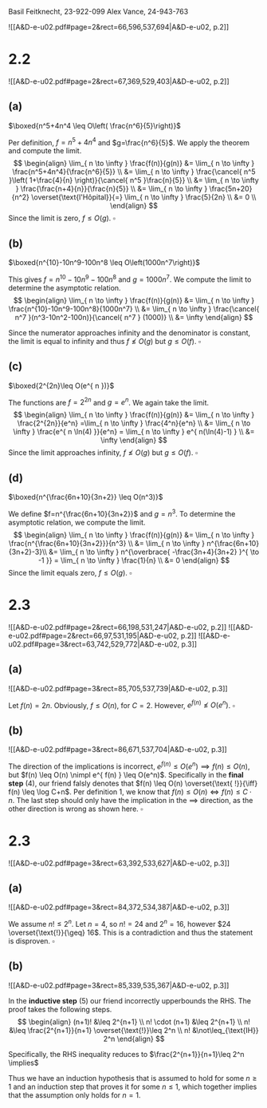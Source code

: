 
Basil Feitknecht, 23-922-099
Alex Vance, 24-943-763


![[A&D-e-u02.pdf#page=2&rect=66,596,537,694|A&D-e-u02, p.2]]


# 2.2
![[A&D-e-u02.pdf#page=2&rect=67,369,529,403|A&D-e-u02, p.2]]

## (a)
$\boxed{n^5+4n^4 \leq O\left( \frac{n^6}{5}\right)}$

Per definition, $f=n^5 + 4n^4$ and $g=\frac{n^6}{5}$. We apply the theorem and compute the limit.
$$
\begin{align}
\lim_{ n \to \infty } \frac{f(n)}{g(n)} &= \lim_{ n \to \infty } \frac{n^5+4n^4}{\frac{n^6}{5}} \\
&= \lim_{ n \to \infty } \frac{\cancel{ n^5 }\left( 1+\frac{4}{n} \right)}{\cancel{ n^5 }\frac{n}{5}} \\
&= \lim_{ n \to \infty } \frac{\frac{n+4}{n}}{\frac{n}{5}} \\
&= \lim_{ n \to \infty } \frac{5n+20}{n^2} \overset{\text{l'Hôpital}}{=} \lim_{ n \to \infty } \frac{5}{2n}  \\
&= 0 \\
\end{align}
$$
Since the limit is zero, $f\leq O(g)$.
$\square$


## (b)
$\boxed{n^{10}-10n^9-100n^8 \leq O\left(1000n^7\right)}$

This gives $f=n^{10}-10n^9-100n^8$ and $g=1000n^7$. We compute the limit to determine the asymptotic relation.
$$
\begin{align}
\lim_{ n \to \infty } \frac{f(n)}{g(n)} &= \lim_{ n \to \infty } \frac{n^{10}-10n^9-100n^8}{1000n^7} \\
&= \lim_{ n \to \infty } \frac{\cancel{ n^7 }(n^3-10n^2-100n)}{\cancel{ n^7 } (1000)} \\
&= \infty
\end{align}
$$

Since the numerator approaches infinity and the denominator is constant, the limit is equal to infinity and thus $f\not\leq O(g)$ but $g\leq O(f)$.
$\square$


## (c)
$\boxed{2^{2n}\leq O(e^{ n })}$

The functions are $f=2^{2n}$ and $g=e^{ n }$. We again take the limit.
$$
\begin{align}
\lim_{ n \to \infty } \frac{f(n)}{g(n)} &= \lim_{ n \to \infty } \frac{2^{2n}}{e^n} =\lim_{ n \to \infty } \frac{4^n}{e^n} \\
&= \lim_{ n \to \infty } \frac{e^{ n \ln(4) }}{e^n} = \lim_{ n \to \infty } e^{ n(\ln(4)-1) } \\
&= \infty
\end{align}
$$
Since the limit approaches infinity, $f \not \leq O(g)$ but $g \leq O(f)$.
$\square$


## (d)
$\boxed{n^{\frac{6n+10}{3n+2}} \leq O(n^3)}$

We define $f=n^{\frac{6n+10}{3n+2}}$ and $g=n^3$. To determine the asymptotic relation, we compute the limit.
$$
\begin{align}
\lim_{ n \to \infty } \frac{f(n)}{g(n)}
&= \lim_{ n \to \infty } \frac{n^{\frac{6n+10}{3n+2}}}{n^3}  \\
&= \lim_{ n \to \infty } n^{\frac{6n+10}{3n+2}-3}\\
&= \lim_{ n \to \infty } n^{\overbrace{ -\frac{3n+4}{3n+2} }^{ \to -1 }} = \lim_{ n \to \infty } \frac{1}{n} \\
&= 0
\end{align}
$$
Since the limit equals zero, $f\leq O(g)$.
$\square$

<div class="page-break" style="page-break-before: always;"></div>

# 2.3
![[A&D-e-u02.pdf#page=2&rect=66,198,531,247|A&D-e-u02, p.2]]
![[A&D-e-u02.pdf#page=2&rect=66,97,531,195|A&D-e-u02, p.2]]
![[A&D-e-u02.pdf#page=3&rect=63,742,529,772|A&D-e-u02, p.3]]

## (a)
![[A&D-e-u02.pdf#page=3&rect=85,705,537,739|A&D-e-u02, p.3]]

Let $f(n)=2n$. Obviously, $f\leq O(n)$, for $C=2$. However, $e^{f(n)} \not \leq O(e^n)$.
$\square$

## (b)
![[A&D-e-u02.pdf#page=3&rect=86,671,537,704|A&D-e-u02, p.3]]

The direction of the implications is incorrect, $e^{f(n)} \leq O(e^n) \implies f(n) \leq O(n)$, but $f(n) \leq O(n) \nimpl e^{ f(n) } \leq O(e^n)$.
Specifically in the **final step** (4), our friend falsly denotes that $f(n) \leq O(n) \overset{\text{ !}}{\iff} f(n) \leq \log C+n$. Per definition 1, we know that $f(n) \leq O(n) \iff f(n) \leq C \cdot n$. The last step should only have the implication in the $\implies$ direction, as the other direction is wrong as shown here.
$\square$



# 2.3
![[A&D-e-u02.pdf#page=3&rect=63,392,533,627|A&D-e-u02, p.3]]

## (a)
![[A&D-e-u02.pdf#page=3&rect=84,372,534,387|A&D-e-u02, p.3]]

We assume $n! \leq 2^n$. Let $n=4$, so $n! = 24$ and $2^n= 16$, however $24 \overset{\text{!}}{\geq} 16$. This is a contradiction and thus the statement is disproven.
$\square$


## (b)
![[A&D-e-u02.pdf#page=3&rect=85,339,535,367|A&D-e-u02, p.3]]

In the **inductive step** (5) our friend incorrectly upperbounds the RHS. The proof takes the following steps.
$$
\begin{align}
(n+1)! &\leq 2^{n+1} \\
n! \cdot (n+1) &\leq 2^{n+1} \\
n! &\leq \frac{2^{n+1}}{n+1} \overset{\text{!}}\leq 2^n \\
n! &\not\leq_{\text{IH}} 2^n
\end{align}
$$

Specifically, the RHS inequality reduces to $\frac{2^{n+1}}{n+1}\leq 2^n \implies$



Thus we have an induction hypothesis that is assumed to hold for some $n\geq1$ and an induction step that proves it for some $n\leq1$, which together implies that the assumption only holds for $n=1$.
